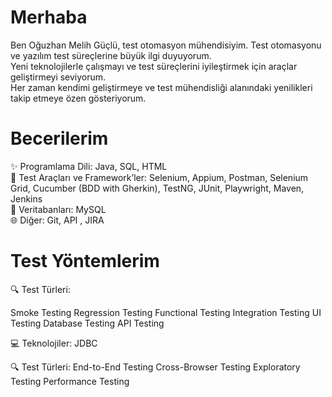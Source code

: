   # Merhaba 
Ben Oğuzhan Melih Güçlü, test otomasyon mühendisiyim. Test otomasyonu ve yazılım test süreçlerine büyük ilgi duyuyorum.  
Yeni teknolojilerle çalışmayı ve test süreçlerini iyileştirmek için araçlar geliştirmeyi seviyorum.  
Her zaman kendimi geliştirmeye ve test mühendisliği alanındaki yenilikleri takip etmeye özen gösteriyorum.  

# Becerilerim 
✨ Programlama Dili: Java, SQL, HTML  
🔧 Test Araçları ve Framework’ler: Selenium, Appium, Postman, Selenium Grid, Cucumber (BDD with Gherkin), TestNG, JUnit, Playwright, Maven, Jenkins  
💾 Veritabanları: MySQL  
🌐 Diğer: Git, API , JIRA  

# Test Yöntemlerim
🔍 Test Türleri:

Smoke Testing
Regression Testing
Functional Testing
Integration Testing
UI Testing
Database Testing
API Testing

💻 Teknolojiler:
JDBC

🔍 Test Türleri:
End-to-End Testing
Cross-Browser Testing
Exploratory Testing
Performance Testing


<!---
oguzhanmelihguclu/oguzhanmelihguclu is a ✨ special ✨ repository because its `README.md` (this file) appears on your GitHub profile.
You can click the Preview link to take a look at your changes.
--->
